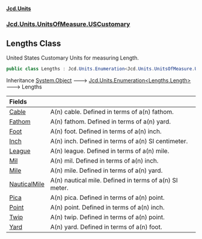 #### [Jcd.Units](index.md 'index')
### [Jcd.Units.UnitsOfMeasure.USCustomary](Jcd.Units.UnitsOfMeasure.USCustomary.md 'Jcd.Units.UnitsOfMeasure.USCustomary')

## Lengths Class

United States Customary Units for measuring Length.

```csharp
public class Lengths : Jcd.Units.Enumeration<Jcd.Units.UnitsOfMeasure.USCustomary.Lengths, Jcd.Units.UnitTypes.Length>
```

Inheritance [System.Object](https://docs.microsoft.com/en-us/dotnet/api/System.Object 'System.Object') &#129106; [Jcd.Units.Enumeration&lt;](Jcd.Units.Enumeration_TEnumeration,T_.md 'Jcd.Units.Enumeration<TEnumeration,T>')[Lengths](Jcd.Units.UnitsOfMeasure.USCustomary.Lengths.md 'Jcd.Units.UnitsOfMeasure.USCustomary.Lengths')[,](Jcd.Units.Enumeration_TEnumeration,T_.md 'Jcd.Units.Enumeration<TEnumeration,T>')[Length](Jcd.Units.UnitTypes.Length.md 'Jcd.Units.UnitTypes.Length')[&gt;](Jcd.Units.Enumeration_TEnumeration,T_.md 'Jcd.Units.Enumeration<TEnumeration,T>') &#129106; Lengths

| Fields | |
| :--- | :--- |
| [Cable](Jcd.Units.UnitsOfMeasure.USCustomary.Lengths.Cable.md 'Jcd.Units.UnitsOfMeasure.USCustomary.Lengths.Cable') | A(n) cable. Defined in terms of a(n) fathom. |
| [Fathom](Jcd.Units.UnitsOfMeasure.USCustomary.Lengths.Fathom.md 'Jcd.Units.UnitsOfMeasure.USCustomary.Lengths.Fathom') | A(n) fathom. Defined in terms of a(n) yard. |
| [Foot](Jcd.Units.UnitsOfMeasure.USCustomary.Lengths.Foot.md 'Jcd.Units.UnitsOfMeasure.USCustomary.Lengths.Foot') | A(n) foot. Defined in terms of a(n) inch. |
| [Inch](Jcd.Units.UnitsOfMeasure.USCustomary.Lengths.Inch.md 'Jcd.Units.UnitsOfMeasure.USCustomary.Lengths.Inch') | A(n) inch. Defined in terms of a(n) SI centimeter. |
| [League](Jcd.Units.UnitsOfMeasure.USCustomary.Lengths.League.md 'Jcd.Units.UnitsOfMeasure.USCustomary.Lengths.League') | A(n) league. Defined in terms of a(n) mile. |
| [Mil](Jcd.Units.UnitsOfMeasure.USCustomary.Lengths.Mil.md 'Jcd.Units.UnitsOfMeasure.USCustomary.Lengths.Mil') | A(n) mil. Defined in terms of a(n) inch. |
| [Mile](Jcd.Units.UnitsOfMeasure.USCustomary.Lengths.Mile.md 'Jcd.Units.UnitsOfMeasure.USCustomary.Lengths.Mile') | A(n) mile. Defined in terms of a(n) yard. |
| [NauticalMile](Jcd.Units.UnitsOfMeasure.USCustomary.Lengths.NauticalMile.md 'Jcd.Units.UnitsOfMeasure.USCustomary.Lengths.NauticalMile') | A(n) nautical mile. Defined in terms of a(n) SI meter. |
| [Pica](Jcd.Units.UnitsOfMeasure.USCustomary.Lengths.Pica.md 'Jcd.Units.UnitsOfMeasure.USCustomary.Lengths.Pica') | A(n) pica. Defined in terms of a(n) point. |
| [Point](Jcd.Units.UnitsOfMeasure.USCustomary.Lengths.Point.md 'Jcd.Units.UnitsOfMeasure.USCustomary.Lengths.Point') | A(n) point. Defined in terms of a(n) inch. |
| [Twip](Jcd.Units.UnitsOfMeasure.USCustomary.Lengths.Twip.md 'Jcd.Units.UnitsOfMeasure.USCustomary.Lengths.Twip') | A(n) twip. Defined in terms of a(n) point. |
| [Yard](Jcd.Units.UnitsOfMeasure.USCustomary.Lengths.Yard.md 'Jcd.Units.UnitsOfMeasure.USCustomary.Lengths.Yard') | A(n) yard. Defined in terms of a(n) foot. |
